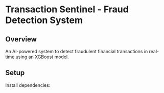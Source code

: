 # Transaction Sentinel - Fraud Detection System

## Overview
An AI-powered system to detect fraudulent financial transactions in real-time using an XGBoost model.

## Setup
Install dependencies:
